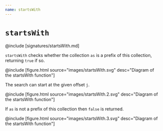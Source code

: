 ```yaml
---
name: startsWith
---
```


# `startsWith`

@include [signatures/startsWith.md]

`startsWith` checks whether the collection `as` is a prefix of this collection, returning `true` if so.

@include [figure.html source="images/startsWith.svg" desc="Diagram of the startsWith function"]

The search can start at the given offset `j`.

@include [figure.html source="images/startsWith.2.svg" desc="Diagram of the startsWith function"]

If `as` is not a prefix of this collection then `false` is returned.

@include [figure.html source="images/startsWith.3.svg" desc="Diagram of the startsWith function"]
